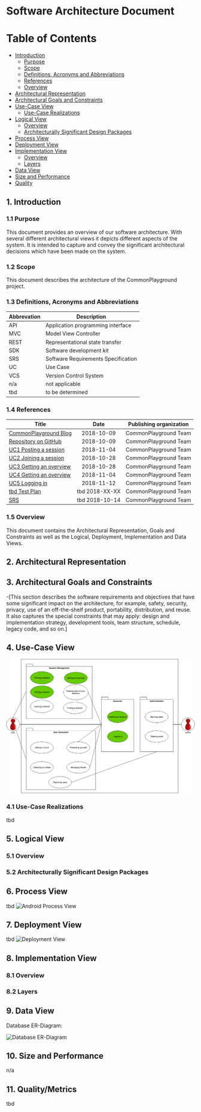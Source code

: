 # Software Architecture Document

# Table of Contents
- [Introduction](#1-introduction)
    - [Purpose](#11-purpose)
    - [Scope](#12-scope)
    - [Definitions, Acronyms and Abbreviations](#13-definitions-acronyms-and-abbreviations)
    - [References](#14-references)
    - [Overview](#15-overview)
- [Architectural Representation](#2-architectural-representation)
- [Architectural Goals and Constraints](#3-architectural-goals-and-constraints)
- [Use-Case View](#4-use-case-view)
    - [Use-Case Realizations](#41-use-case-realizations)
- [Logical View](#5-logical-view)
    - [Overview](#51-overview)
    - [Architecturally Significant Design Packages](#52-architecturally-significant-design-packages)
- [Process View](#6-process-view)
- [Deployment View](#7-deployment-view)
- [Implementation View](#8-implementation-view)
    - [Overview](#81-overview)
    - [Layers](#82-layers)
- [Data View](#9-data-view)
- [Size and Performance](#10-size-and-performance)
- [Quality](#11-quality)

## 1. Introduction

### 1.1 Purpose
This document provides an overview of our software architecture. With several different architectural views it depicts different aspects of the system. It is intended to capture and convey the significant architectural decisions which have been made on the system.

### 1.2 Scope
This document describes the architecture of the CommonPlayground project.

### 1.3 Definitions, Acronyms and Abbreviations

| Abbrevation | Description                            |
| ----------- | -------------------------------------- |
| API         | Application programming interface      |
| MVC         | Model View Controller                  |
| REST        | Representational state transfer        |
| SDK         | Software development kit               |
| SRS         | Software Requirements Specification    |
| UC          | Use Case                               |
| VCS         | Version Control System                 |
| n/a         | not applicable                         |
| tbd         | to be determined                       |

### 1.4 References

| Title                                                              | Date       | Publishing organization   |
| -------------------------------------------------------------------|:----------:| ------------------------- |
| [CommonPlayground Blog](https://commonplayground.wordpress.com/)   | 2018-10-09 | CommonPlayground Team     |
| [Repository on GitHub](https://github.com/nilskre/CommonPlayground)| 2018-10-09 | CommonPlayground Team     |
| [UC1 Posting a session](./use_cases/UC1_Post_Session.md)           | 2018-11-04 | CommonPlayground Team     |
| [UC2 Joining a session](./use_cases/UC2_Join_Session.md)           | 2018-10-28 | CommonPlayground Team     |
| [UC3 Getting an overview](./use_cases/UC3_Session_Overview.md)     | 2018-10-28 | CommonPlayground Team     |
| [UC4 Getting an overview](./use_cases/UC4_Session_Overview.md)     | 2018-11-04 | CommonPlayground Team     |
| [UC5 Logging in](./use_cases/UC5_Login.md)                         | 2018-11-12 | CommonPlayground Team     |
| [tbd Test Plan](../tbd)                                            | tbd 2018-XX-XX | CommonPlayground Team     |
| [SRS](./SoftwareRequirementsSpecification.md)                      | tbd 2018-10-14 | CommonPlayground Team     |

### 1.5 Overview
This document contains the Architectural Representation, Goals and Constraints as well 
as the Logical, Deployment, Implementation and Data Views.

## 2. Architectural Representation



## 3. Architectural Goals and Constraints
-[This section describes the software requirements and objectives that have some significant impact on the architecture, for example, safety, security, privacy, use of an off-the-shelf product, portability, distribution, and reuse. It also captures the special constraints that may apply: design and implementation strategy, development tools, team structure, schedule, legacy code, and so on.]


## 4. Use-Case View
![Overall-Use-Case-Diagram](./UseCaseDiagramCP.png)

### 4.1 Use-Case Realizations
tbd

## 5. Logical View

### 5.1 Overview

### 5.2 Architecturally Significant Design Packages



## 6. Process View
tbd
![Android Process View](./tbd)

## 7. Deployment View
tbd
![Deployment View](./tbd)

## 8. Implementation View

### 8.1 Overview

### 8.2 Layers


## 9. Data View
Database ER-Diagram:

![Database ER-Diagram](../database_scheme/2018-11-11_database_scheme_.png)

## 10. Size and Performance
n/a

## 11. Quality/Metrics
tbd
